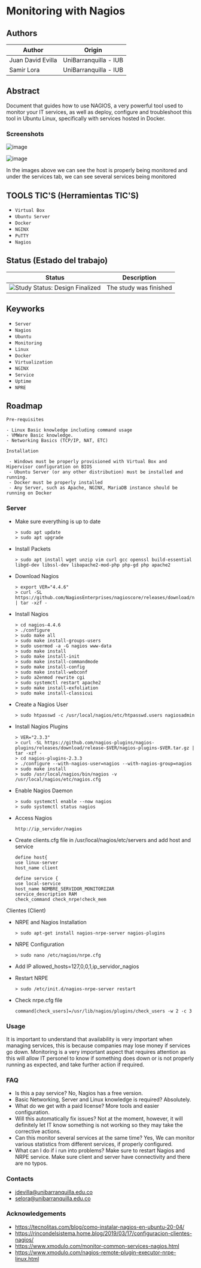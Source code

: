 Monitoring with Nagios
=================

## Authors

| Author                | Origin                               |
| --------------------- | ------------------------------------ |
| Juan David Evilla     | UniBarranquilla - IUB                |
| Samir Lora            | UniBarranquilla - IUB                |

## Abstract

Document that guides how to use NAGIOS, a very powerful tool used to monitor your IT services, as well as deploy, configure and troubleshoot this tool in Ubuntu Linux, specifically with services hosted in Docker.

### Screenshots
![image](https://github.com/juanevilla/Monitoring-with-Nagios/assets/135185001/f803ce8b-91d5-480e-9d32-330da8a7fa5a)

![image](https://github.com/juanevilla/Monitoring-with-Nagios/assets/135185001/d8a7a203-454b-43f8-b858-dbf04ac92276)


In the images above we can see the host is properly being monitored and under the services tab, we can see several services being monitored

## TOOLS TIC'S (Herramientas TIC'S)

- `Virtual Box`
- `Ubuntu Server`
- `Docker`
- `NGINX`
- `PuTTY`
- `Nagios`

## Status (Estado del trabajo)

| Status            | Description                          |
| ----------------- | ------------------------------------ |
| <img src="https://img.shields.io/badge/Study%20Status-Design%20Finalized-brightgreen.svg" alt="Study Status: Design Finalized"> | The study was finished | 

## Keyworks

- `Server`
- `Nagios`
- `Ubuntu`
- `Monitoring`
- `Linux`
- `Docker`
- `Virtualization`
- `NGINX`
- `Service`
- `Uptime`
- `NPRE`

## Roadmap

    Pre-requisites

    - Linux Basic knowledge including command usage
    - VMWare Basic knowledge.
    - Networking Basics (TCP/IP, NAT, ETC)

    Installation

     - Windows must be properly provisioned with Virtual Box and Hipervisor configuration on BIOS
     - Ubuntu Server (or any other distribution) must be installed and running.
     - Docker must be properly installed
     - Any Server, such as Apache, NGINX, MariaDB instance should be running on Docker 

### Server

* Make sure everything is up to date

      > sudo apt update
      > sudo apt upgrade

* Install Packets

      > sudo apt install wget unzip vim curl gcc openssl build-essential libgd-dev libssl-dev libapache2-mod-php php-gd php apache2

* Download Nagios

      > export VER="4.4.6"
      > curl -SL https://github.com/NagiosEnterprises/nagioscore/releases/download/nagios-$VER/nagios-$VER.tar.gz | tar -xzf -

* Install Nagios

      > cd nagios-4.4.6
      > ./configure
      > sudo make all
      > sudo make install-groups-users
      > sudo usermod -a -G nagios www-data
      > sudo make install
      > sudo make install-init
      > sudo make install-commandmode
      > sudo make install-config
      > sudo make install-webconf
      > sudo a2enmod rewrite cgi
      > sudo systemctl restart apache2
      > sudo make install-exfoliation
      > sudo make install-classicui

* Create a Nagios User

      > sudo htpasswd -c /usr/local/nagios/etc/htpasswd.users nagiosadmin

* Install Nagios Plugins
  
      > VER="2.3.3"
      > curl -SL https://github.com/nagios-plugins/nagios-plugins/releases/download/release-$VER/nagios-plugins-$VER.tar.gz | tar -xzf -
      > cd nagios-plugins-2.3.3
      > ./configure --with-nagios-user=nagios --with-nagios-group=nagios
      > sudo make install
      > sudo /usr/local/nagios/bin/nagios -v /usr/local/nagios/etc/nagios.cfg

* Enable Nagios Daemon

      > sudo systemctl enable --now nagios
      > sudo systemctl status nagios

* Access Nagios

      http://ip_servidor/nagios

* Create clients.cfg file in /usr/local/nagios/etc/servers and add host and service

      define host{
      use linux-server
      host_name client
      
      define service {
      use local-service
      host_name NOMBRE_SERVIDOR_MONITORIZAR
      service_description RAM
      check_command check_nrpe!check_mem


 
  

Clientes (Client)
* NRPE and Nagios Installation

      > sudo apt-get install nagios-nrpe-server nagios-plugins
* NRPE Configuration

      > sudo nano /etc/nagios/nrpe.cfg
* Add IP allowed_hosts=127,0,0,1,ip_servidor_nagios
* Restart NRPE

      > sudo /etc/init.d/nagios-nrpe-server restart
* Check nrpe.cfg file

      command[check_users]=/usr/lib/nagios/plugins/check_users -w 2 -c 3



### Usage

It is important to understand that availability is very important when managing services, this is because companies may lose money if services go down. Monitoring is a very important aspect that requires attention as this will allow IT personel to know if something does down or is not properly running as expected, and take further action if required.

### FAQ
- Is this a pay service? No, Nagios has a free version.
- Basic Networking, Server and Linux knowledge is required? Absolutely.
- What do we get with a paid license? More tools and easier configuration.
- Will this automatically fix issues? Not at the moment, however, it will definitely let IT know something is not working so they may take the corrective actions.
- Can this monitor several services at the same time? Yes, We can monitor various statistics from different services, if properly configured.
- What can I do if i run into problems? Make sure to restart Nagios and NRPE service. Make sure client and server have connectivity and there are no typos.

### Contacts
- jdevilla@unibarranquilla.edu.co
- selora@unibarranquilla.edu.co

### Acknowledgements
- https://tecnolitas.com/blog/como-instalar-nagios-en-ubuntu-20-04/
- https://rincondelsistema.home.blog/2019/03/17/configuracion-clientes-nagios/
- https://www.xmodulo.com/monitor-common-services-nagios.html
- https://www.xmodulo.com/nagios-remote-plugin-executor-nrpe-linux.html
